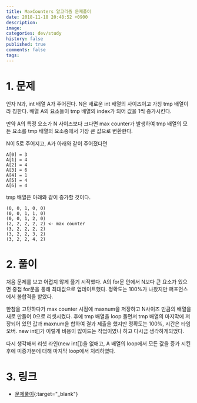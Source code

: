 ```yaml
---
title: MaxCounters 알고리즘 문제풀이
date: 2018-11-18 20:48:52 +0900
description: 
image: 
categories: dev/study
history: false
published: true
comments: false
tags:
---
```


# 1. 문제

인자 N과, int 배열 A가 주어진다. N은 새로운 int 배열의 사이즈이고 가칭 tmp 배열이라 칭한다. 배열 A의 요소들이 tmp 배열의 index가 되어 값을 1씩 증가시킨다. 

만약 A의 특정 요소가 N 사이즈보다 크다면 max counter가 발생하여 tmp 배열의 모든 요소를 tmp 배열의 요소중에서 가장 큰 값으로 변환한다.

N이 5로 주어지고, A가 아래와 같이 주어졌다면

```
A[0] = 3
A[1] = 4
A[2] = 4
A[3] = 6
A[4] = 1
A[5] = 4
A[6] = 4
```

tmp 배열은 아래와 같이 증가할 것이다.

```
(0, 0, 1, 0, 0)
(0, 0, 1, 1, 0)
(0, 0, 1, 2, 0)
(2, 2, 2, 2, 2) <- max counter
(3, 2, 2, 2, 2)
(3, 2, 2, 3, 2)
(3, 2, 2, 4, 2)
```

# 2. 풀이

처음 문제를 보고 어렵지 않게 풀기 시작했다. A의 for문 안에서 N보다 큰 요소가 있으면 중첩 for문을 통해 최대값으로 업데이트했다. 정확도는 100%가 나왔지만 퍼포먼스에서 불합격을 받았다. 

한참을 고민하다가 max counter 시점에 maxnum을 저장하고 N사이즈 만큼의 배열을 새로 만들어 0으로 리셋시켰다. 후에 tmp 배열을 loop 돌면서 tmp 배열의 마지막에 저장되어 있던 값과 maxnum을 합하여 결과 제출을 했지만 정확도는 100%, 시간은 타임오버. new int[]가 이렇게 비용이 많이드는 작업이였나 하고 다시금 생각하게되었다.

다시 생각해서 리셋 라인(new int[])을 없애고, A 배열의 loop에서 모든 값을 증가 시킨 후에 미증가분에 대해 마지막 loop에서 처리하였다.

# 3. 링크

- [문제풀이](https://github.com/seotory/algoStudy/blob/master/src/main/codility/lesson/lesson4/MaxCounters.java){:target="_blank"}
